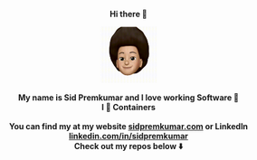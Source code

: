 <p align="center">
    <b>Hi there 👋</b>
</p>

<p align="center">
  <img src="src/memoji.gif" style="max-width: 100%; max-height: 250;" height=100 width=100/>
</p>

<p align="center">
    <b>My name is Sid Premkumar and I love working Software 🦾</b>
    <br/>
    <b> I 🫶 Containers</b>
    <br/>
    <br/>
    <b>You can find my at my website <a href="https://sidpremkumar.com">sidpremkumar.com</a> or LinkedIn <a href="https://www.linkedin.com/in/sidpremkumar/">linkedin.com/in/sidpremkumar</a></b>
    <br/>
    <b>Check out my repos below ⬇️</b>
</p>
